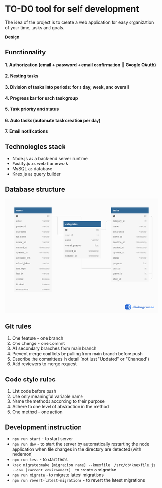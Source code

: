 # TO-DO tool for self development
The idea of the project is to create a web application for easy organization of your time, tasks and goals.

<strong>[Design](https://www.figma.com/file/i4tZuHFdpQdhFvkSLaGJZb/ToDoTool?node-id=0%3A1)</strong>
## Functionality
#### 1. Authorization (email + password + email confirmation || Google OAuth) 
#### 2. Nesting tasks
#### 3. Division of tasks into periods: for a day, week, and overall
#### 4. Progress bar for each task group
#### 5. Task priority and status
#### 6. Auto tasks (automate task creation per day)
#### 7. Email notifications


## Technologies stack
- Node.js as a back-end server runtime
- Fastify.js as web framework
- MySQL as database
- Knex.js as query builder

## Database structure
![db structure](./docs/db-doc/diagram_2.1.png)


## Git rules
1. One feature - one branch 
2. One change - one commit
3. All secondary branches from main branch
4. Prevent merge conflicts by pulling from main branch before push 
5. Describe the committees in detail (not just "Updated" or "Changed")
6. Add reviewers to merge request

## Code style rules
1. Lint code before push
2. Use only meaningful variable name
3. Name the methods according to their purpose
4. Adhere to one level of abstraction in the method
5. One method - one action

## Development instruction
- `npm run start` - to start server
- `npm run dev` - to start the server by automatically restarting the node application when file changes in the directory are detected (with nodemon)
- `npm run test` - to start tests
- `knex migrate:make [migration name] --knexfile ./src/db/knexfile.js --env [current environment]` - to create a migration
- `npm run migrate` - to migrate latest migrations
- `npm run revert-latest-migrations` - to revert the latest migrations
